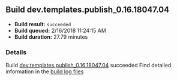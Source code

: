 ## Build dev.templates.publish_0.16.18047.04
- **Build result:** `succeeded`
- **Build queued:** 2/16/2018 11:24:15 AM
- **Build duration:** 27.79 minutes
### Details
Build [dev.templates.publish_0.16.18047.04](https://winappstudio.visualstudio.com/web/build.aspx?pcguid=a4ef43be-68ce-4195-a619-079b4d9834c2&builduri=vstfs%3a%2f%2f%2fBuild%2fBuild%2f25023) succeeded
Find detailed information in the [build log files](https://uwpctdiags.blob.core.windows.net/buildlogs/dev.templates.publish_0.16.18047.04_logs.zip)
